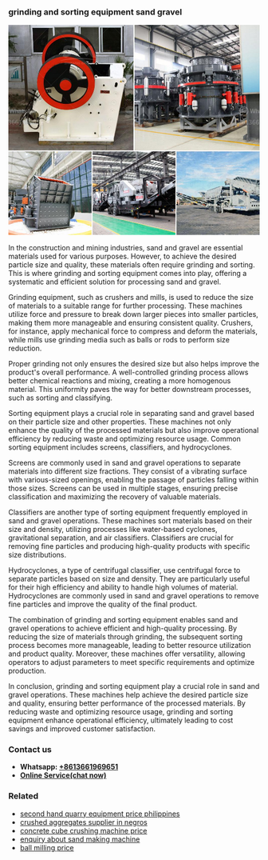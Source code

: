 <h3>grinding and sorting equipment sand gravel</h3><img src='1708332852.jpg' alt=''><p>In the construction and mining industries, sand and gravel are essential materials used for various purposes. However, to achieve the desired particle size and quality, these materials often require grinding and sorting. This is where grinding and sorting equipment comes into play, offering a systematic and efficient solution for processing sand and gravel.</p><p>Grinding equipment, such as crushers and mills, is used to reduce the size of materials to a suitable range for further processing. These machines utilize force and pressure to break down larger pieces into smaller particles, making them more manageable and ensuring consistent quality. Crushers, for instance, apply mechanical force to compress and deform the materials, while mills use grinding media such as balls or rods to perform size reduction.</p><p>Proper grinding not only ensures the desired size but also helps improve the product's overall performance. A well-controlled grinding process allows better chemical reactions and mixing, creating a more homogenous material. This uniformity paves the way for better downstream processes, such as sorting and classifying.</p><p>Sorting equipment plays a crucial role in separating sand and gravel based on their particle size and other properties. These machines not only enhance the quality of the processed materials but also improve operational efficiency by reducing waste and optimizing resource usage. Common sorting equipment includes screens, classifiers, and hydrocyclones.</p><p>Screens are commonly used in sand and gravel operations to separate materials into different size fractions. They consist of a vibrating surface with various-sized openings, enabling the passage of particles falling within those sizes. Screens can be used in multiple stages, ensuring precise classification and maximizing the recovery of valuable materials.</p><p>Classifiers are another type of sorting equipment frequently employed in sand and gravel operations. These machines sort materials based on their size and density, utilizing processes like water-based cyclones, gravitational separation, and air classifiers. Classifiers are crucial for removing fine particles and producing high-quality products with specific size distributions.</p><p>Hydrocyclones, a type of centrifugal classifier, use centrifugal force to separate particles based on size and density. They are particularly useful for their high efficiency and ability to handle high volumes of material. Hydrocyclones are commonly used in sand and gravel operations to remove fine particles and improve the quality of the final product.</p><p>The combination of grinding and sorting equipment enables sand and gravel operations to achieve efficient and high-quality processing. By reducing the size of materials through grinding, the subsequent sorting process becomes more manageable, leading to better resource utilization and product quality. Moreover, these machines offer versatility, allowing operators to adjust parameters to meet specific requirements and optimize production.</p><p>In conclusion, grinding and sorting equipment play a crucial role in sand and gravel operations. These machines help achieve the desired particle size and quality, ensuring better performance of the processed materials. By reducing waste and optimizing resource usage, grinding and sorting equipment enhance operational efficiency, ultimately leading to cost savings and improved customer satisfaction.</p><h3>Contact us</h3><ul><li><strong>Whatsapp:&nbsp;<a href="https://wa.me/8613661969651">+8613661969651</a></strong></li><li><a href="https://swt.shibang-china.com/?git&amp;zhl&amp;grinding and sorting equipment sand gravel"><strong>Online Service(chat now)</strong></a></li></ul><h3>Related</h3><ul><li><a href='second hand quarry equipment price philippines.md'>second hand quarry equipment price philippines</a></li><li><a href='crushed aggregates supplier in negros.md'>crushed aggregates supplier in negros</a></li><li><a href='concrete cube crushing machine price.md'>concrete cube crushing machine price</a></li><li><a href='enquiry about sand making machine.md'>enquiry about sand making machine</a></li><li><a href='ball milling price.md'>ball milling price</a></li></ul>